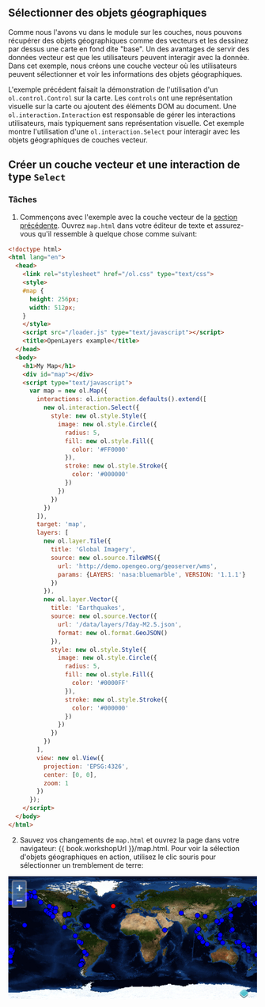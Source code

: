 ## Sélectionner des objets géographiques

Comme nous l'avons vu dans le module sur les couches, nous pouvons récupérer des objets géographiques comme des vecteurs et les dessinez par dessus une carte en fond dite "base". Un des avantages de servir des données vecteur est que les utilisateurs peuvent interagir avec la donnée. Dans cet exemple, nous créons une couche vecteur où les utilisateurs peuvent sélectionner et voir les informations des objets géographiques.

L'exemple précédent faisait la démonstration de l'utilisation d'un `ol.control.Control` sur la carte.  Les `controls` ont une représentation visuelle sur la carte ou ajoutent des éléments DOM au document.  Une `ol.interaction.Interaction` est responsable de gérer les interactions utilisateurs, mais typiquement sans représentation visuelle.  Cet exemple montre l'utilisation d'une `ol.interaction.Select` pour interagir avec les objets géographiques de couches vecteur.

## Créer un couche vecteur et une interaction de type `Select`

### Tâches

1. Commençons avec l'exemple avec la couche vecteur de la [section précédente](../layers/vector.md).  Ouvrez `map.html` dans votre éditeur de texte et assurez-vous qu'il ressemble à quelque chose comme suivant:

  ```html
  <!doctype html>
  <html lang="en">
    <head>
      <link rel="stylesheet" href="/ol.css" type="text/css">
      <style>
      #map {
        height: 256px;
        width: 512px;
      }
      </style>
      <script src="/loader.js" type="text/javascript"></script>
      <title>OpenLayers example</title>
    </head>
    <body>
      <h1>My Map</h1>
      <div id="map"></div>
      <script type="text/javascript">
        var map = new ol.Map({
          interactions: ol.interaction.defaults().extend([
            new ol.interaction.Select({
              style: new ol.style.Style({
                image: new ol.style.Circle({
                  radius: 5,
                  fill: new ol.style.Fill({
                    color: '#FF0000'
                  }),
                  stroke: new ol.style.Stroke({
                    color: '#000000'
                  })
                })
              })
            })
          ]),
          target: 'map',
          layers: [
            new ol.layer.Tile({
              title: 'Global Imagery',
              source: new ol.source.TileWMS({
                url: 'http://demo.opengeo.org/geoserver/wms',
                params: {LAYERS: 'nasa:bluemarble', VERSION: '1.1.1'}
              })
            }),
            new ol.layer.Vector({
              title: 'Earthquakes',
              source: new ol.source.Vector({
                url: '/data/layers/7day-M2.5.json',
                format: new ol.format.GeoJSON()
              }),
              style: new ol.style.Style({
                image: new ol.style.Circle({
                  radius: 5,
                  fill: new ol.style.Fill({
                    color: '#0000FF'
                  }),
                  stroke: new ol.style.Stroke({
                    color: '#000000'
                  })
                })
              })
            })
          ],
          view: new ol.View({
            projection: 'EPSG:4326',
            center: [0, 0],
            zoom: 1
          })
        });
      </script>
    </body>
  </html>
  ```

2.  Sauvez vos changements de `map.html` et ouvrez la page dans votre navigateur:  {{ book.workshopUrl }}/map.html. Pour voir la sélection d'objets géographiques en action, utilisez le clic souris pour sélectionner un tremblement de terre:

  ![Utilisation d'une interaction pour sélectionner les objets géographiques issus d'une couche vecteur](select1.png)
